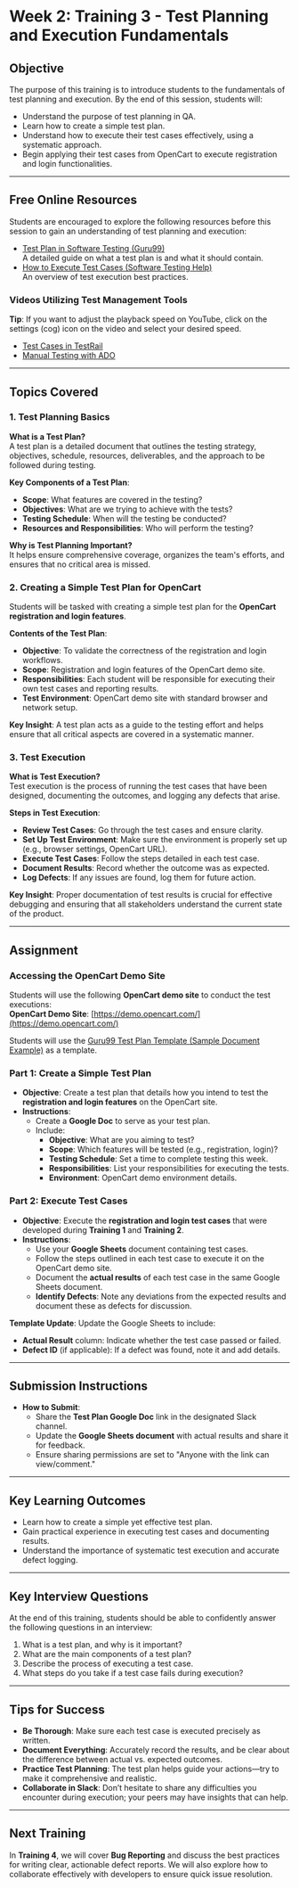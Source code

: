 # Week 2: Training 3 - Test Planning and Execution Fundamentals

## Objective

The purpose of this training is to introduce students to the fundamentals of test planning and execution. By the end of this session, students will:

- Understand the purpose of test planning in QA.
- Learn how to create a simple test plan.
- Understand how to execute their test cases effectively, using a systematic approach.
- Begin applying their test cases from OpenCart to execute registration and login functionalities.

---

## Free Online Resources

Students are encouraged to explore the following resources before this session to gain an understanding of test planning and execution:

- [Test Plan in Software Testing (Guru99)](https://www.guru99.com/what-everybody-ought-to-know-about-test-planing.html)  
  A detailed guide on what a test plan is and what it should contain.
- [How to Execute Test Cases (Software Testing Help)](https://www.softwaretestinghelp.com/how-to-execute-test-cases-in-manual-testing/)  
  An overview of test execution best practices.

### Videos Utilizing Test Management Tools

**Tip**: If you want to adjust the playback speed on YouTube, click on the settings (cog) icon on the video and select your desired speed.

- [Test Cases in TestRail](https://www.youtube.com/watch?v=j6_-b1n6BXU)
- [Manual Testing with ADO](https://www.youtube.com/watch?v=LF0hmSysWCg)

---

## Topics Covered

### 1. Test Planning Basics

**What is a Test Plan?**  
A test plan is a detailed document that outlines the testing strategy, objectives, schedule, resources, deliverables, and the approach to be followed during testing.

**Key Components of a Test Plan**:

- **Scope**: What features are covered in the testing?
- **Objectives**: What are we trying to achieve with the tests?
- **Testing Schedule**: When will the testing be conducted?
- **Resources and Responsibilities**: Who will perform the testing?

**Why is Test Planning Important?**  
It helps ensure comprehensive coverage, organizes the team's efforts, and ensures that no critical area is missed.

### 2. Creating a Simple Test Plan for OpenCart

Students will be tasked with creating a simple test plan for the **OpenCart registration and login features**.

**Contents of the Test Plan**:

- **Objective**: To validate the correctness of the registration and login workflows.
- **Scope**: Registration and login features of the OpenCart demo site.
- **Responsibilities**: Each student will be responsible for executing their own test cases and reporting results.
- **Test Environment**: OpenCart demo site with standard browser and network setup.

**Key Insight**: A test plan acts as a guide to the testing effort and helps ensure that all critical aspects are covered in a systematic manner.

### 3. Test Execution

**What is Test Execution?**  
Test execution is the process of running the test cases that have been designed, documenting the outcomes, and logging any defects that arise.

**Steps in Test Execution**:

- **Review Test Cases**: Go through the test cases and ensure clarity.
- **Set Up Test Environment**: Make sure the environment is properly set up (e.g., browser settings, OpenCart URL).
- **Execute Test Cases**: Follow the steps detailed in each test case.
- **Document Results**: Record whether the outcome was as expected.
- **Log Defects**: If any issues are found, log them for future action.

**Key Insight**: Proper documentation of test results is crucial for effective debugging and ensuring that all stakeholders understand the current state of the product.

---

## Assignment

### Accessing the OpenCart Demo Site

Students will use the following **OpenCart demo site** to conduct the test executions:  
**OpenCart Demo Site**: [https://demo.opencart.com/](https://demo.opencart.com/)

Students will use the [Guru99 Test Plan Template (Sample Document Example)](https://www.guru99.com/test-plan-for-project.html) as a template.

### Part 1: Create a Simple Test Plan

- **Objective**: Create a test plan that details how you intend to test the **registration and login features** on the OpenCart site.
- **Instructions**:
  - Create a **Google Doc** to serve as your test plan.
  - Include:
    - **Objective**: What are you aiming to test?
    - **Scope**: Which features will be tested (e.g., registration, login)?
    - **Testing Schedule**: Set a time to complete testing this week.
    - **Responsibilities**: List your responsibilities for executing the tests.
    - **Environment**: OpenCart demo environment details.

### Part 2: Execute Test Cases

- **Objective**: Execute the **registration and login test cases** that were developed during **Training 1** and **Training 2**.
- **Instructions**:
  - Use your **Google Sheets** document containing test cases.
  - Follow the steps outlined in each test case to execute it on the OpenCart demo site.
  - Document the **actual results** of each test case in the same Google Sheets document.
  - **Identify Defects**: Note any deviations from the expected results and document these as defects for discussion.

**Template Update**: Update the Google Sheets to include:

- **Actual Result** column: Indicate whether the test case passed or failed.
- **Defect ID** (if applicable): If a defect was found, note it and add details.

---

## Submission Instructions

- **How to Submit**:
  - Share the **Test Plan Google Doc** link in the designated Slack channel.
  - Update the **Google Sheets document** with actual results and share it for feedback.
  - Ensure sharing permissions are set to "Anyone with the link can view/comment."

---

## Key Learning Outcomes

- Learn how to create a simple yet effective test plan.
- Gain practical experience in executing test cases and documenting results.
- Understand the importance of systematic test execution and accurate defect logging.

---

## Key Interview Questions

At the end of this training, students should be able to confidently answer the following questions in an interview:

1. What is a test plan, and why is it important?
2. What are the main components of a test plan?
3. Describe the process of executing a test case.
4. What steps do you take if a test case fails during execution?

---

## Tips for Success

- **Be Thorough**: Make sure each test case is executed precisely as written.
- **Document Everything**: Accurately record the results, and be clear about the difference between actual vs. expected outcomes.
- **Practice Test Planning**: The test plan helps guide your actions—try to make it comprehensive and realistic.
- **Collaborate in Slack**: Don’t hesitate to share any difficulties you encounter during execution; your peers may have insights that can help.

---

## Next Training

In **Training 4**, we will cover **Bug Reporting** and discuss the best practices for writing clear, actionable defect reports. We will also explore how to collaborate effectively with developers to ensure quick issue resolution.
